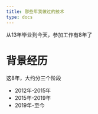 ```yaml
---
title: 那些年我做过的技术
type: docs
---
```

从13年毕业到今天，参加工作有8年了

# 背景经历
这8年，大约分三个阶段
* 2012年-2015年
* 2015年-2019年
* 2019年-至今
